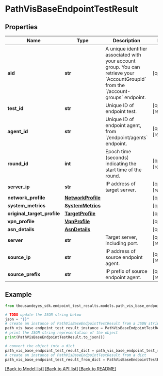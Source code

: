 # PathVisBaseEndpointTestResult


## Properties

Name | Type | Description | Notes
------------ | ------------- | ------------- | -------------
**aid** | **str** | A unique identifier associated with your account group. You can retrieve your &#x60;AccountGroupId&#x60; from the &#x60;/account-groups&#x60; endpoint. | [optional] 
**test_id** | **str** | Unique ID of endpoint test. | [optional] [readonly] 
**agent_id** | **str** | Unique ID of endpoint agent, from &#x60;/endpoint/agents&#x60; endpoint. | [optional] [readonly] 
**round_id** | **int** | Epoch time (seconds) indicating the start time of the round. | [optional] [readonly] 
**server_ip** | **str** | IP address of target server. | [optional] [readonly] 
**network_profile** | [**NetworkProfile**](NetworkProfile.md) |  | [optional] 
**system_metrics** | [**SystemMetrics**](SystemMetrics.md) |  | [optional] 
**original_target_profile** | [**TargetProfile**](TargetProfile.md) |  | [optional] 
**vpn_profile** | [**VpnProfile**](VpnProfile.md) |  | [optional] 
**asn_details** | [**AsnDetails**](AsnDetails.md) |  | [optional] 
**server** | **str** | Target server, including port. | [optional] [readonly] 
**source_ip** | **str** | IP address of source endpoint agent. | [optional] [readonly] 
**source_prefix** | **str** | IP prefix of source endpoint agent. | [optional] [readonly] 

## Example

```python
from thousandeyes_sdk.endpoint_test_results.models.path_vis_base_endpoint_test_result import PathVisBaseEndpointTestResult

# TODO update the JSON string below
json = "{}"
# create an instance of PathVisBaseEndpointTestResult from a JSON string
path_vis_base_endpoint_test_result_instance = PathVisBaseEndpointTestResult.from_json(json)
# print the JSON string representation of the object
print(PathVisBaseEndpointTestResult.to_json())

# convert the object into a dict
path_vis_base_endpoint_test_result_dict = path_vis_base_endpoint_test_result_instance.to_dict()
# create an instance of PathVisBaseEndpointTestResult from a dict
path_vis_base_endpoint_test_result_from_dict = PathVisBaseEndpointTestResult.from_dict(path_vis_base_endpoint_test_result_dict)
```
[[Back to Model list]](../README.md#documentation-for-models) [[Back to API list]](../README.md#documentation-for-api-endpoints) [[Back to README]](../README.md)


